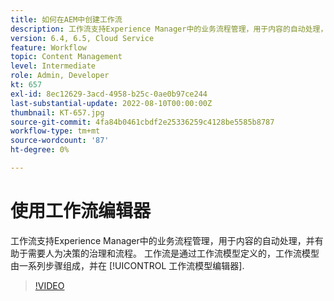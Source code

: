 ```yaml
---
title: 如何在AEM中创建工作流
description: 工作流支持Experience Manager中的业务流程管理，用于内容的自动处理，并有助于需要人为决策的治理和流程。
version: 6.4, 6.5, Cloud Service
feature: Workflow
topic: Content Management
level: Intermediate
role: Admin, Developer
kt: 657
exl-id: 8ec12629-3acd-4958-b25c-0ae0b97ce244
last-substantial-update: 2022-08-10T00:00:00Z
thumbnail: KT-657.jpg
source-git-commit: 4fa84b0461cbdf2e25336259c4128be5585b8787
workflow-type: tm+mt
source-wordcount: '87'
ht-degree: 0%

---
```


# 使用工作流编辑器

工作流支持Experience Manager中的业务流程管理，用于内容的自动处理，并有助于需要人为决策的治理和流程。 工作流是通过工作流模型定义的，工作流模型由一系列步骤组成，并在 [!UICONTROL 工作流模型编辑器].

>[!VIDEO](https://video.tv.adobe.com/v/22201/?quality=12&learn=on)
